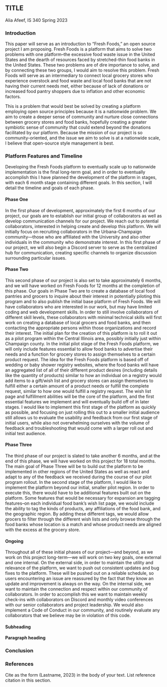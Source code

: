 ## TITLE
Alia Afeef, IS 340 Spring 2023


### Introduction  

This paper will serve as an introduction to “Fresh Foods,” an open source project I am proposing. Fresh Foods is a platform that aims to solve two problems with one platform–the excessive food waste issue in the United States and the dearth of resources faced by stretched-thin food banks in the United States. These two problems are of dire importance to solve, and by connecting these two groups, I would aim to resolve this problem. Fresh Foods will serve as an intermediary to connect local grocery stores who experience overstock and food waste and local food banks that are not having their current needs met, either because of lack of donations or increased food pantry shoppers due to inflation and other economic factors. 

This is a problem that would best be solved by creating a platform employing open source principles because it is a nationwide problem. We aim to create a deeper sense of community and nurture close connections between grocery stores and food banks, hopefully creating a greater symbiotic sense of community that could extend beyond the donations facilitated by our platform. Because the mission of our project is so community-oriented, and the issue we aim to solve is at a nationwide scale, I believe that open-source style management is best. 


### Platform Features and Timeline

Developing the Fresh Foods platform to eventually scale up to nationwide implementation is the final long-term goal, and in order to eventually accomplish this I have planned the development of the platform in stages, with each 6 month stage containing different goals. In this section, I will detail the timeline and goals of each phase.

#### Phase One
In the first phase of development, approximately the first 6 months of our project, our goals are to establish our initial group of collaborators as well as develop communication channels for our project. 
We reach out to potential collaborators, interested in helping create and develop this platform. We will initially focus on recruiting collaborators in the Urbana-Champaign community—those who are affiliated with the University and also other individuals in the community who demonstrate interest. 
In this first phase of our project, we will also begin a Discord server to serve as the centralized hub for communication, creating specific channels to organize discussion surrounding particular issues. 

#### Phase Two
This second phase of our project is also set to take approximately 6 months, and we will have worked on Fresh Foods for 12 months at the completion of this phase. Our goals in Phase Two are to create a database of local food pantries and grocers to inquire about their interest in potentially piloting this program and to also publish the initial base platform of Fresh Foods. 
We will have collaborators who are interested in our work, but may have limited coding and web development skills. In order to still involve collaborators of different skill levels, these collaborators with minimal technical skills will first work on creating a database of local grocers and food banks, and then contacting the appropriate persons within those organizations and record their interest. 
The initial plan for the creation of this platform is to roll it out as a pilot program within the Central Illinois area, possibly initially just within Champaign county. In the initial pilot stage of the Fresh Foods platform, we will only include features essential to allow food banks to advertise their needs and a function for grocery stores to assign themselves to a certain product request. The idea for the Fresh Foods platform is based off of wedding or baby shower registry websites, where the food banks will have an aggregated list of all of their different product desires (including details like the quantity of products) similar to how an individual on a registry would add items to a gift/wish list and grocery stores can assign themselves to fulfill either a certain amount of a product needs or fulfill the complete request, similar to how one would fulfill a registry request. The wish list page and fulfillment abilities will be the core of the platform, and the first essential features we implement and will eventually build off of in later stages.
I would like to implement this first stage of the platform as quickly as possible, and focusing on just rolling this out to a smaller initial audience still allows us to evaluate the usability and feedback from our first stage of initial users, while also not overwhelming ourselves with the volume of feedback and troubleshooting that would come with a larger roll out and initial test audience.

#### Phase Three
The third phase of our project is slated to take another 6 months, and at the end of this phase, we will have worked on this project for 18 total months. The main goal of Phase Three will be to build out the platform to be implemented in other regions of the United States as well as react and adapt to any of the feedback we received during the course of our pilot program rollout. 
In the second stage of the platform, I would like to implement the platform beyond our initial, smaller pilot region. In order to execute this, there would have to be additional features built out on the platform. Some features that would be necessary for expansion are tagging features–on each individual food bank’s wish list page, we would include the ability to tag the kinds of products, any affiliations of the food bank, and the geographic region. By adding these different tags, we would allow grocers to filter through the different wish lists and only browse through the food banks whose location is a match and whose product needs are aligned with the excess at the grocery store.

#### Ongoing
Throughout all of these initial phases of our project—and beyond, as we work on this project long-term—we will work on two key goals, one external and one internal. 
On the external side, in order to maintain the utility and relevance of the platform, we want to push out consistent updates and bug fixes to the platform. These will be pushed out on a reliable schedule, so users encountering an issue are reassured by the fact that they know an update and improvement is always on the way.
On the internal side, we want to maintain the connection and respect within our community of collaborators. In order to accomplish this we want to maintain weekly check-ins with collaborators on Discord and monthly video conferences with our senior collaborators and project leadership. We would also implement a Code of Conduct in our community, and routinely evaluate any collaborators that we believe may be in violation of this code. 

#### Subheading     

[Comment_5]: <> (begin your text here)

__Paragraph heading__         

[Comment_6]: <> (begin your text two spaces after the last underscore in the previous line)


### Conclusion      

[Comment_7]: <> (begin your text here)


### References     

[Comment_8]: <> (begin your reference list here. Cite as author, year in main text. Reference link should correpond with link in Comment 2  Use any format you wish -- MLA, APA, etc.)

Cite as the form (Lastname, 2023) in the body of your text. List reference citation in this section.  
